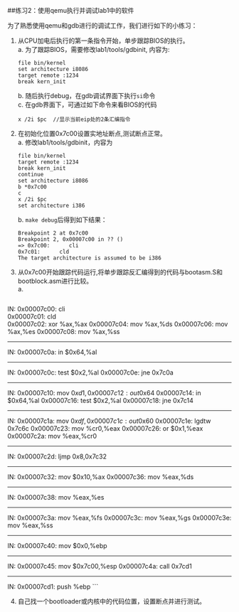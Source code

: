 ##练习2：使用qemu执行并调试lab1中的软件

为了熟悉使用qemu和gdb进行的调试工作，我们进行如下的小练习：  

1. 从CPU加电后执行的第一条指令开始，单步跟踪BIOS的执行。  
	a. 为了跟踪BIOS，需要修改lab1/tools/gdbinit, 内容为:  
	
	```
	file bin/kernel
	set architecture i8086
	target remote :1234
	break kern_init
	```
	
	b. 随后执行debug，在gdb调试界面下执行``si``命令  
	c. 在gdb界面下，可通过如下命令来看BIOS的代码  
	
	```
 	x /2i $pc  //显示当前eip处的2条汇编指令
 	```
 	
2. 在初始化位置0x7c00设置实地址断点,测试断点正常。  
	a. 修改lab1/tools/gdbinit，内容为  
	```
	file bin/kernel
	target remote :1234
	break kern_init
	continue
	set architecture i8086
	b *0x7c00
	c
	x /2i $pc
	set architecture i386
	```
	
	b. ``make debug``后得到如下结果：  
	```
	Breakpoint 2 at 0x7c00
	Breakpoint 2, 0x00007c00 in ?? ()
	=> 0x7c00:      cli    
   	0x7c01:      cld    
	The target architecture is assumed to be i386
	```
	
3. 从0x7c00开始跟踪代码运行,将单步跟踪反汇编得到的代码与bootasm.S和 bootblock.asm进行比较。  
	a.   
	```
IN: 
0x00007c00:  cli    
0x00007c01:  cld    
0x00007c02:  xor    %ax,%ax
0x00007c04:  mov    %ax,%ds
0x00007c06:  mov    %ax,%es
0x00007c08:  mov    %ax,%ss

----------------
IN: 
0x00007c0a:  in     $0x64,%al

----------------
IN: 
0x00007c0c:  test   $0x2,%al
0x00007c0e:  jne    0x7c0a

----------------
IN: 
0x00007c10:  mov    $0xd1,%al
0x00007c12:  out    %al,$0x64
0x00007c14:  in     $0x64,%al
0x00007c16:  test   $0x2,%al
0x00007c18:  jne    0x7c14

----------------
IN: 
0x00007c1a:  mov    $0xdf,%al
0x00007c1c:  out    %al,$0x60
0x00007c1e:  lgdtw  0x7c6c
0x00007c23:  mov    %cr0,%eax
0x00007c26:  or     $0x1,%eax
0x00007c2a:  mov    %eax,%cr0

----------------
IN: 
0x00007c2d:  ljmp   $0x8,$0x7c32

----------------
IN: 
0x00007c32:  mov    $0x10,%ax
0x00007c36:  mov    %eax,%ds

----------------
IN: 
0x00007c38:  mov    %eax,%es

----------------
IN: 
0x00007c3a:  mov    %eax,%fs
0x00007c3c:  mov    %eax,%gs
0x00007c3e:  mov    %eax,%ss

----------------
IN: 
0x00007c40:  mov    $0x0,%ebp

----------------
IN: 
0x00007c45:  mov    $0x7c00,%esp
0x00007c4a:  call   0x7cd1

----------------
IN: 
0x00007cd1:  push   %ebp
	```

4. 自己找一个bootloader或内核中的代码位置，设置断点并进行测试。
